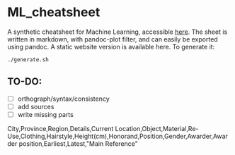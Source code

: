 # ML_cheatsheet

A synthetic cheatsheet for Machine Learning, accessible [here](https://louislesueur.github.io/ML_cheatsheet/). The sheet is written in markdown, with pandoc-plot filter, and can easily be exported using pandoc. A static website version is available here. To generate it:

```bash
./generate.sh
```

## TO-DO:

+ [ ] orthograph/syntax/consistency
+ [ ] add sources
+ [ ] write missing parts

City,Province,Region,Details,Current Location,Object,Material,Re-Use,Clothing,Hairstyle,Height(cm),Honorand,Position,Gender,Awarder,Awarder position,Earliest,Latest,"Main Reference"
